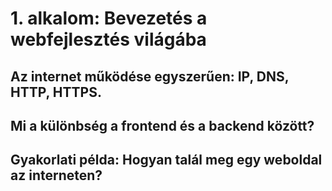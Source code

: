 # 1. alkalom: Bevezetés a webfejlesztés világába

## Az internet működése egyszerűen: IP, DNS, HTTP, HTTPS.
## Mi a különbség a frontend és a backend között?
## Gyakorlati példa: Hogyan talál meg egy weboldal az interneten?